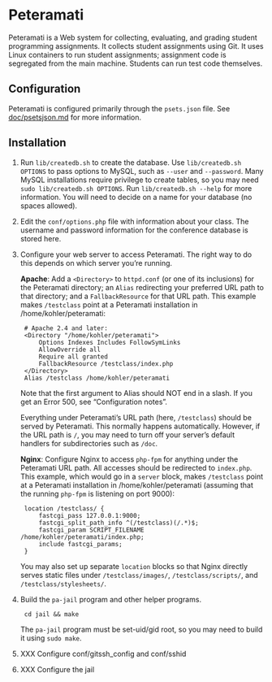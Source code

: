 Peteramati
==========

Peteramati is a Web system for collecting, evaluating, and grading
student programming assignments. It collects student assignments using
Git. It uses Linux containers to run student assignments; assignment
code is segregated from the main machine. Students can run test code
themselves.

Configuration
-------------

Peteramati is configured primarily through the `psets.json` file. See
[doc/psetsjson.md](doc/psetsjson.md) for more information.

Installation
------------

1. Run `lib/createdb.sh` to create the database. Use `lib/createdb.sh
OPTIONS` to pass options to MySQL, such as `--user` and `--password`.
Many MySQL installations require privilege to create tables, so you
may need `sudo lib/createdb.sh OPTIONS`. Run `lib/createdb.sh --help`
for more information. You will need to decide on a name for your
database (no spaces allowed).

2. Edit the `conf/options.php` file with information about your class.
The username and password information for the conference database is
stored here.

3. Configure your web server to access Peteramati. The right way to do
this depends on which server you’re running.

    **Apache**: Add a `<Directory>` to `httpd.conf` (or one of its
inclusions) for the Peteramati directory; an `Alias` redirecting your
preferred URL path to that directory; and a `FallbackResource` for
that URL path. This example makes `/testclass` point at a Peteramati
installation in /home/kohler/peteramati:

        # Apache 2.4 and later:
        <Directory "/home/kohler/peteramati">
            Options Indexes Includes FollowSymLinks
            AllowOverride all
            Require all granted
            FallbackResource /testclass/index.php
        </Directory>
        Alias /testclass /home/kohler/peteramati

    Note that the first argument to Alias should NOT end in a slash.
If you get an Error 500, see “Configuration notes”.

    Everything under Peteramati’s URL path (here, `/testclass`) should
be served by Peteramati. This normally happens automatically. However,
if the URL path is `/`, you may need to turn off your server’s default
handlers for subdirectories such as `/doc`.

    **Nginx**: Configure Nginx to access `php-fpm` for anything under
the Peteramati URL path. All accesses should be redirected to
`index.php`. This example, which would go in a `server` block, makes
`/testclass` point at a Peteramati installation in
/home/kohler/peteramati (assuming that the running `php-fpm` is
listening on port 9000):

        location /testclass/ {
            fastcgi_pass 127.0.0.1:9000;
            fastcgi_split_path_info ^(/testclass)(/.*)$;
            fastcgi_param SCRIPT_FILENAME /home/kohler/peteramati/index.php;
            include fastcgi_params;
        }

    You may also set up separate `location` blocks so that Nginx
directly serves static files under `/testclass/images/`,
`/testclass/scripts/`, and `/testclass/stylesheets/`.

4. Build the `pa-jail` program and other helper programs.

        cd jail && make

    The `pa-jail` program must be set-uid/gid root, so you may need to build
    it using `sudo make`.

5. XXX Configure conf/gitssh_config and conf/sshid

6. XXX Configure the jail
